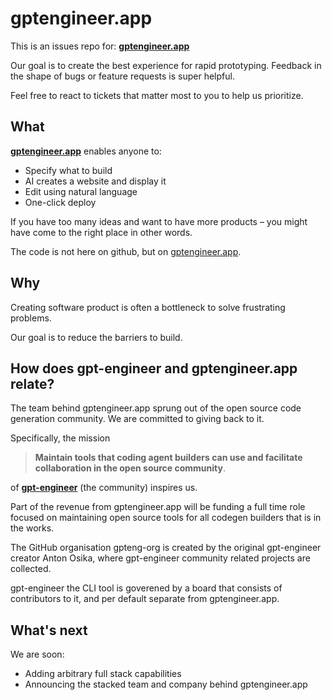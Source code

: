# gptengineer.app

This is an issues repo for: **[gptengineer.app](https://gptengineer.app)**

Our goal is to create the best experience for rapid prototyping. Feedback in the shape of bugs or feature requests is super helpful.

Feel free to react to tickets that matter most to you to help us prioritize.

## What

[**gptengineer.app**](https://gptengineer.app) enables anyone to:

- Specify what to build
- AI creates a website and display it
- Edit using natural language
- One-click deploy

If you have too many ideas and want to have more products – you might have come to the right place in other words.


The code is not here on github, but on [gptengineer.app](https://gptengineer.app).

## Why
Creating software product is often a bottleneck to solve frustrating problems.

Our goal is to reduce the barriers to build.

## How does gpt-engineer and gptengineer.app relate?

The team behind gptengineer.app sprung out of the open source code generation community. We are committed to giving back to it.

Specifically, the mission

> **Maintain tools that coding agent builders can use and facilitate collaboration in the open source community**.

of [**gpt-engineer**](https://github.com/AntonOsika/gpt-engineer) (the community) inspires us.

Part of the revenue from gptengineer.app will be funding a full time role focused on maintaining open source tools for all codegen builders that is in the works.

The GitHub organisation gpteng-org is created by the original gpt-engineer creator Anton Osika, where gpt-engineer community related projects are collected.

gpt-engineer the CLI tool is goverened by a board that consists of contributors to it, and per default separate from gptengineer.app.


## What's next

We are soon:
- Adding arbitrary full stack capabilities
- Announcing the stacked team and company behind gptengineer.app
